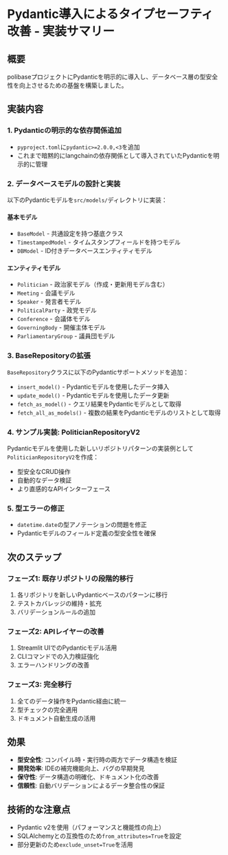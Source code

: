 # Pydantic導入によるタイプセーフティ改善 - 実装サマリー

## 概要
polibaseプロジェクトにPydanticを明示的に導入し、データベース層の型安全性を向上させるための基盤を構築しました。

## 実装内容

### 1. Pydanticの明示的な依存関係追加
- `pyproject.toml`に`pydantic>=2.0.0,<3`を追加
- これまで暗黙的にlangchainの依存関係として導入されていたPydanticを明示的に管理

### 2. データベースモデルの設計と実装
以下のPydanticモデルを`src/models/`ディレクトリに実装：

#### 基本モデル
- `BaseModel` - 共通設定を持つ基底クラス
- `TimestampedModel` - タイムスタンプフィールドを持つモデル
- `DBModel` - ID付きデータベースエンティティモデル

#### エンティティモデル
- `Politician` - 政治家モデル（作成・更新用モデル含む）
- `Meeting` - 会議モデル
- `Speaker` - 発言者モデル
- `PoliticalParty` - 政党モデル
- `Conference` - 会議体モデル
- `GoverningBody` - 開催主体モデル
- `ParliamentaryGroup` - 議員団モデル

### 3. BaseRepositoryの拡張
`BaseRepository`クラスに以下のPydanticサポートメソッドを追加：
- `insert_model()` - Pydanticモデルを使用したデータ挿入
- `update_model()` - Pydanticモデルを使用したデータ更新
- `fetch_as_model()` - クエリ結果をPydanticモデルとして取得
- `fetch_all_as_models()` - 複数の結果をPydanticモデルのリストとして取得

### 4. サンプル実装: PoliticianRepositoryV2
Pydanticモデルを使用した新しいリポジトリパターンの実装例として`PoliticianRepositoryV2`を作成：
- 型安全なCRUD操作
- 自動的なデータ検証
- より直感的なAPIインターフェース

### 5. 型エラーの修正
- `datetime.date`の型アノテーションの問題を修正
- Pydanticモデルのフィールド定義の型安全性を確保

## 次のステップ

### フェーズ1: 既存リポジトリの段階的移行
1. 各リポジトリを新しいPydanticベースのパターンに移行
2. テストカバレッジの維持・拡充
3. バリデーションルールの追加

### フェーズ2: APIレイヤーの改善
1. Streamlit UIでのPydanticモデル活用
2. CLIコマンドでの入力検証強化
3. エラーハンドリングの改善

### フェーズ3: 完全移行
1. 全てのデータ操作をPydantic経由に統一
2. 型チェックの完全適用
3. ドキュメント自動生成の活用

## 効果
- **型安全性**: コンパイル時・実行時の両方でデータ構造を検証
- **開発効率**: IDEの補完機能向上、バグの早期発見
- **保守性**: データ構造の明確化、ドキュメント化の改善
- **信頼性**: 自動バリデーションによるデータ整合性の保証

## 技術的な注意点
- Pydantic v2を使用（パフォーマンスと機能性の向上）
- SQLAlchemyとの互換性のため`from_attributes=True`を設定
- 部分更新のため`exclude_unset=True`を活用
